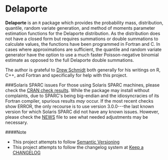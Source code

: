 # Delaporte

**Delaporte** is an `R` package which provides the probability mass, distribution, quantile, random variate generation, and method of moments parameter estimation functions for the Delaporte distribution. As the distribution does not have a closed form but requires summations or double summations to calculate values, the functions have been programmed in Fortran and C. In cases where approximations are sufficient, the quantile and random variate generator have the option to use a much faster Poisson-negative binomial estimate as opposed to the full Delaporte double summations.

The author is grateful to [Drew Schmidt](https://github.com/wrathematics) both generally for his writings on R, C++, and Fortran and specifically for help with this project.

###Solaris SPARC issues
For those using Solaris SPARC machines, please check the [CRAN check results](https://cran.r-project.org/web/checks/check_results_Delaporte.html). While the package may install without complaints, due to SPARC's being big-endian and the idiosyncracies of its Fortran compiler, spurious results _may_ occur. If the most recent checks show ERROR, the only recourse is to use version 3.0.0---the last known version for which Solaris SPARC did not have any known issues. However, please check the [NEWS](https://cran.r-project.org/web/packages/Delaporte/news.html) file to see what needed adjustments may be necessary.

####Note
 - This project attempts to follow [Semantic Versioning](http://semver.org/)
 - This project attempts to follow the changelog system at [Keep a CHANGELOG](http://keepachangelog.com/)